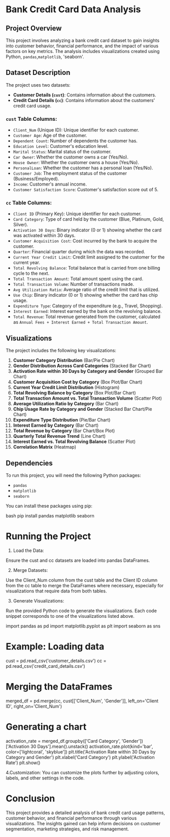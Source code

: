 # Bank Credit Card Data Analysis

## Project Overview

This project involves analyzing a bank credit card dataset to gain insights into customer behavior, financial performance, and the impact of various factors on key metrics. The analysis includes visualizations created using Python, `pandas`,`matplotlib`, 'seaborn'.

## Dataset Description

The project uses two datasets:
- **Customer Details (`cust`)**: Contains information about the customers.
- **Credit Card Details (`cc`)**: Contains information about the customers' credit card usage.

### `cust` Table Columns:
- `Client_Num` (Unique ID): Unique identifier for each customer.
- `Customer Age`: Age of the customer.
- `Dependent Count`: Number of dependents the customer has.
- `Education Level`: Customer's education level.
- `Marital Status`: Marital status of the customer.
- `Car Owner`: Whether the customer owns a car (Yes/No).
- `House Owner`: Whether the customer owns a house (Yes/No).
- `PersonalLoan`: Whether the customer has a personal loan (Yes/No).
- `Customer Job`: The employment status of the customer (Business/Employed).
- `Income`: Customer's annual income.
- `Customer Satisfaction Score`: Customer's satisfaction score out of 5.

### `cc` Table Columns:
- `Client ID` (Primary Key): Unique identifier for each customer.
- `Card Category`: Type of card held by the customer (Blue, Platinum, Gold, Silver).
- `Activation 30 Days`: Binary indicator (0 or 1) showing whether the card was activated within 30 days.
- `Customer Acquisition Cost`: Cost incurred by the bank to acquire the customer.
- `Quarter`: Financial quarter during which the data was recorded.
- `Current Year Credit Limit`: Credit limit assigned to the customer for the current year.
- `Total Revolving Balance`: Total balance that is carried from one billing cycle to the next.
- `Total Transaction Amount`: Total amount spent using the card.
- `Total Transaction Volume`: Number of transactions made.
- `Avg Utilization Ratio`: Average ratio of the credit limit that is utilized.
- `Use Chip`: Binary indicator (0 or 1) showing whether the card has chip usage.
- `Expenditure Type`: Category of the expenditure (e.g., Travel, Shopping).
- `Interest Earned`: Interest earned by the bank on the revolving balance.
- `Total Revenue`: Total revenue generated from the customer, calculated as `Annual Fees + Interest Earned + Total Transaction Amount`.

## Visualizations

The project includes the following key visualizations:

1. **Customer Category Distribution** (Bar/Pie Chart)
2. **Gender Distribution Across Card Categories** (Stacked Bar Chart)
3. **Activation Rate within 30 Days by Category and Gender** (Grouped Bar Chart)
4. **Customer Acquisition Cost by Category** (Box Plot/Bar Chart)
5. **Current Year Credit Limit Distribution** (Histogram)
6. **Total Revolving Balance by Category** (Box Plot/Bar Chart)
7. **Total Transaction Amount vs. Total Transaction Volume** (Scatter Plot)
8. **Average Utilization Ratio by Category** (Bar Chart)
9. **Chip Usage Rate by Category and Gender** (Stacked Bar Chart/Pie Chart)
10. **Expenditure Type Distribution** (Pie/Bar Chart)
11. **Interest Earned by Category** (Bar Chart)
12. **Total Revenue by Category** (Bar Chart/Box Plot)
13. **Quarterly Total Revenue Trend** (Line Chart)
14. **Interest Earned vs. Total Revolving Balance** (Scatter Plot)
15. **Correlation Matrix** (Heatmap)

## Dependencies

To run this project, you will need the following Python packages:
- `pandas`
- `matplotlib`
- `seaborn`

You can install these packages using pip:

bash
pip install pandas matplotlib seaborn


# Running the Project

1. Load the Data:

Ensure the cust and cc datasets are loaded into pandas DataFrames.

2. Merge Datasets:

Use the Client_Num column from the cust table and the Client ID column from the cc table to merge the DataFrames where necessary, especially for visualizations that require data from both tables.

3. Generate Visualizations:

Run the provided Python code to generate the visualizations. Each code snippet corresponds to one of the visualizations listed above.

import pandas as pd
import matplotlib.pyplot as plt
import seaborn as sns

# Example: Loading data
cust = pd.read_csv('customer_details.csv')
cc = pd.read_csv('credit_card_details.csv')

# Merging the DataFrames
merged_df = pd.merge(cc, cust[['Client_Num', 'Gender']], left_on='Client ID', right_on='Client_Num')

# Generating a chart
activation_rate = merged_df.groupby(['Card Category', 'Gender'])['Activation 30 Days'].mean().unstack()
activation_rate.plot(kind='bar', color=['lightcoral', 'skyblue'])
plt.title('Activation Rate within 30 Days by Category and Gender')
plt.xlabel('Card Category')
plt.ylabel('Activation Rate')
plt.show()

4.Customization:
You can customize the plots further by adjusting colors, labels, and other settings in the code.


# Conclusion
This project provides a detailed analysis of bank credit card usage patterns, customer behavior, and financial performance through various visualizations. The insights gained can help inform decisions on customer segmentation, marketing strategies, and risk management.
